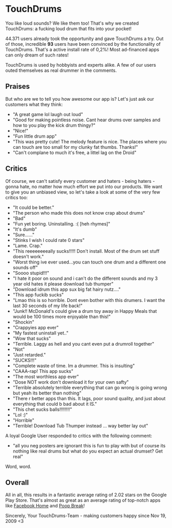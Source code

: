 TouchDrums
====
You like loud sounds? We like them too! That's why we created TouchDrums: a fucking loud drum that fits into your pocket!

44.371 users already took the opportunity and gave TouchDrums a try. Out of those, incredible **93** users have been convinced by the functionality of TouchDrums. That's a active install rate of 0,2%! Most ad-financed apps can only dream of such rates!

TouchDrums is used by hobbyists and experts alike. A few of our users outed themselves as real drummer in the comments. 

Praises
----
But who are we to tell you how awesome our app is? Let's just ask our customers what they think:
- "A great game lol laugh out loud"
- "Good for making pointless noise. Cant hear drums over samples and how to you play the kick drum thingy?"
- "Nice!"
- "Fun little drum app"
- "This was pretty cute! The melody feature is nice. The places where you can touch are too small for my clunky fat thumbs. Thanks!"
- "Can't complane to much it's free, a littel lag on the Droid"

Critics
----
Of course, we can't satisfy every customer and haters - being haters - gonna hate, no matter how much effort we put into our products. We want to give you an unbiased view, so let's take a look at some of the very few critics too:
- "It could be better."
- "The person who made this does not know crap about drums"
- "Bad"
- "Fun yet boring. Uninstalling. :( [heh rhymes]"
- "It's dumb"
- "Sure......"
- "Stinks I wish I could rate 0 stars"
- "Lame. Crap."
- "This reeeeeeeeally sucks!!!!! Don't install. Most of the drum set stuff doesn't work."
- "Worst thing ive ever used...you can touch one drum and a different one sounds off"
- "Soooo stupid!!!"
- "I hate it poor on sound and i can't do the different sounds and my 3 year old hates it please download tub thumper"
- "Download idrum this app sux big fat hairy nutz...."
- "This app fuckib sucks"
- "Lmao this is so horrible. Dont even bother with this drumers. I want the last 30 seconds of my life back!"
- "Junk!! McDonald's could give a drum toy away in Happy Meals that would be 100 times more enjoyable than this!"
- "Shockin"
- "Crappyies app ever"
- "My fastest uninstall yet.."
- "Wow that sucks"
- "Terrible. Laggy as hell and you cant even put a drumroll together"
- "Not"
- "Just retarded."
- "SUCKS!!!"
- "Complete waste of time. Im a drummer. This is insulting"
- "CAAA-rap! This app sucks"
- "The most worthless app ever"
- "Dose NOT work don't download it for your own safty"
- "Terrible absolutely terrible everything that can go wrong is going wrong but yeah its better than nothing"
- "There r better apps than this. It lags, poor sound quality, and just about everything that could b bad about it IS."
- "This chet sucks balls!!!!!!!!"
- "Lol :)"
- "Horrible"
- "Terrible! Download Tub Thumper instead ... way better lay out"

A loyal Google User responded to critics with the following comment:
- "all you neg posters are ignorant this is fun to play with but of course its nothing like real drums but what do you expect an actual drumset? Get real" 

Word, word.

Overall
----
All in all, this results in a fantastic average rating of 2.02 stars on the Google Play Store. That's almost as great as an average rating of top-notch apps like [Facebook Home](https://play.google.com/store/apps/details?id=com.facebook.home) and [Poop Break](https://play.google.com/store/apps/details?id=org.yellowcrow.poopbreak)!

Sincerely,
Your TouchDrums-Team - making customers happy since Nov 19, 2009 <3
